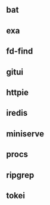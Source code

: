 
## bat

## exa

## fd-find

## gitui

## httpie

## iredis

## miniserve

## procs

## ripgrep

## tokei
